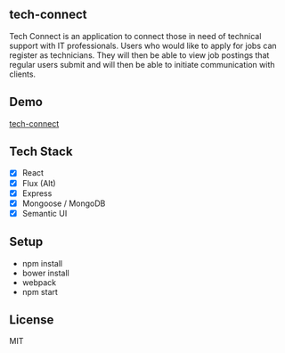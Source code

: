 ## tech-connect

Tech Connect is an application to connect those in need of technical support with IT professionals. Users who would like to apply for jobs can register as technicians. They will then be able to view job postings that regular users submit and will then be able to initiate communication with clients.

## Demo

[tech-connect](https://node-techconnect.herokuapp.com)

## Tech Stack

- [x] React
- [x] Flux (Alt)
- [x] Express
- [x] Mongoose / MongoDB
- [x] Semantic UI

## Setup

* npm install
* bower install
* webpack
* npm start

## License

MIT
